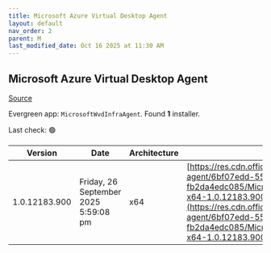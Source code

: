 ```yaml
---
title: Microsoft Azure Virtual Desktop Agent
layout: default
nav_order: 2
parent: M
last_modified_date: Oct 16 2025 at 11:30 AM
---
```


## Microsoft Azure Virtual Desktop Agent

[Source](https://learn.microsoft.com/en-us/azure/virtual-desktop/add-session-hosts-host-pool?tabs=portal%2Cgui#register-session-hosts-to-a-host-pool)

Evergreen app: `MicrosoftWvdInfraAgent`. Found **1** installer.

Last check: 🟢

| Version       | Date                                 | Architecture | URI                                                                                                                                                                                                                                                                                                      |
| ------------- | ------------------------------------ | ------------ | -------------------------------------------------------------------------------------------------------------------------------------------------------------------------------------------------------------------------------------------------------------------------------------------------------- |
| 1.0.12183.900 | Friday, 26 September 2025 5:59:08 pm | x64          | [https://res.cdn.office.net/s01-remote-desktop-agent/6bf07edd-5533-4994-b8f4-fb2da4edc085/Microsoft.RDInfra.RDAgent.Installer-x64-1.0.12183.900.msi](https://res.cdn.office.net/s01-remote-desktop-agent/6bf07edd-5533-4994-b8f4-fb2da4edc085/Microsoft.RDInfra.RDAgent.Installer-x64-1.0.12183.900.msi) |
